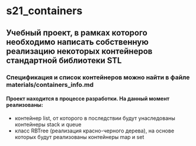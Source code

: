 # s21_containers
## Учебный проект, в рамках которого необходимо написать собственную реализацию некоторых контейнеров стандартной библиотеки STL


### Спецификация и список контейнеров можно найти в файле materials/containers_info.md
#### Проект находится в процессе разработки. На данный момент реализованы: 
- контейнер list, от которого в последствии будут унаследованы контейнеры stack и queue
- класс RBTree (реализация красно-черного дерева), на основе которых будут реализованы контейнеры map и set
